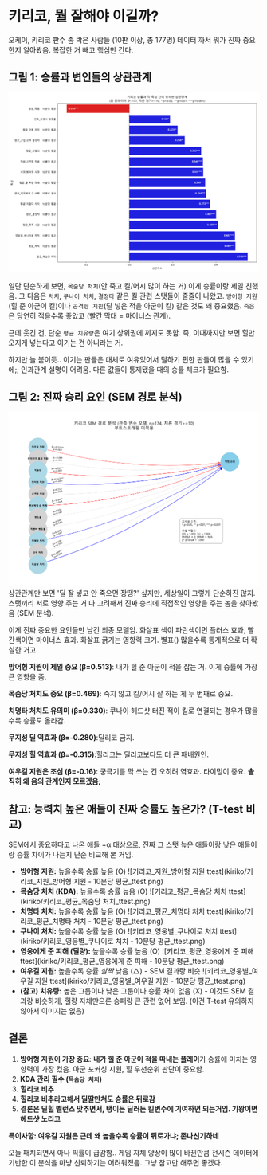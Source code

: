 # 키리코, 뭘 잘해야 이길까?

오케이, 키리코 판수 좀 박은 사람들 (10판 이상, 총 177명) 데이터 까서 뭐가 진짜 중요한지 알아봤음. 복잡한 거 빼고 핵심만 간다.

## 그림 1: 승률과 변인들의 상관관계
![키리코_승률_상관관계](kiriko/키리코_승률_상관관계.png)

일단 단순하게 보면, `목숨당 처치`(안 죽고 킬/어시 많이 하는 거) 이게 승률이랑 제일 친했음. 그 다음은 `처치`, `쿠나이 처치`, `결정타` 같은 킬 관련 스탯들이 줄줄이 나왔고. `방어형 지원`(힐 준 아군이 킬)이나 `공격형 지원`(딜 넣은 적을 아군이 킬) 같은 것도 꽤 중요했음. `죽음`은 당연히 적을수록 좋았고 (빨간 막대 = 마이너스 관계).

근데 웃긴 건, 단순 `평균 치유량`은 여기 상위권에 끼지도 못함. 즉, 이때까지만 보면 힐만 오지게 넣는다고 이기는 건 아니라는 거.

하지만 늘 붙이듯.. 이기는 판들은 대체로 여유있어서 딜하기 편한 판들이 많을 수 있기에;; 인과관계 설명이 어려움. 다른 값들이 통제됐을 때의 승률 체크가 필요함.

## 그림 2: 진짜 승리 요인 (SEM 경로 분석)
![키리코_경로분석_SEM_관측변수모델](kiriko/키리코_경로분석_SEM_관측변수모델.png)
상관관계만 보면 '딜 잘 넣고 안 죽으면 장땡?' 싶지만, 세상일이 그렇게 단순하진 않지. 스탯끼리 서로 영향 주는 거 다 고려해서 진짜 승리에 직접적인 영향을 주는 놈을 찾아봤음 (SEM 분석).

이게 진짜 중요한 요인들만 남긴 최종 모델임. 화살표 색이 파란색이면 플러스 효과, 빨간색이면 마이너스 효과. 화살표 굵기는 영향력 크기. 별표() 많을수록 통계적으로 더 확실한 거고.

**방어형 지원이 제일 중요 (β=0.513)**: 내가 힐 준 아군이 적을 잡는 거. 이게 승률에 가장 큰 영향을 줌.

**목숨당 처치도 중요 (β=0.469)**: 죽지 않고 킬/어시 잘 하는 게 두 번째로 중요.

**치명타 처치도 유의미 (β=0.330)**: 쿠나이 헤드샷 터진 적이 킬로 연결되는 경우가 많을수록 승률도 올라감.

**무지성 딜 역효과 (β=-0.280)**:딜리코 금지.

**무지성 힐 역효과 (β=-0.315)**:힐리코는 딜리코보다도 더 큰 패배원인.

**여우길 지원은 조심 (β=-0.16)**: 궁극기를 막 쓰는 건 오히려 역효과. 타이밍이 중요. **솔직히 왜 음의 관계인지 모르겠음;**

## 참고: 능력치 높은 애들이 진짜 승률도 높은가? (T-test 비교)
SEM에서 중요하다고 나온 애들 +α 대상으로, 진짜 그 스탯 높은 애들이랑 낮은 애들이랑 승률 차이가 나는지 단순 비교해 본 거임.

*   **방어형 지원:** 높을수록 승률 높음 (O)
    ![키리코_지원_방어형 지원 ttest](kiriko/키리코_지원_방어형 지원 - 10분당 평균_ttest.png)
*   **목숨당 처치 (KDA):** 높을수록 승률 높음 (O)
    ![키리코_평균_목숨당 처치 ttest](kiriko/키리코_평균_목숨당 처치_ttest.png)
*   **치명타 처치:** 높을수록 승률 높음 (O)
    ![키리코_평균_치명타 처치 ttest](kiriko/키리코_평균_치명타 처치 - 10분당 평균_ttest.png)
*   **쿠나이 처치:** 높을수록 승률 높음 (O)
    ![키리코_영웅별_쿠나이로 처치 ttest](kiriko/키리코_영웅별_쿠나이로 처치 - 10분당 평균_ttest.png)
*   **영웅에게 준 피해 (딜량):** 높을수록 승률 높음 (O)
    ![키리코_평균_영웅에게 준 피해 ttest](kiriko/키리코_평균_영웅에게 준 피해 - 10분당 평균_ttest.png)
*   **여우길 지원:** 높을수록 승률 *살짝* 낮음 (△) - SEM 결과랑 비슷
    ![키리코_영웅별_여우길 지원 ttest](kiriko/키리코_영웅별_여우길 지원 - 10분당 평균_ttest.png)
*   **(참고) 치유량:** 높은 그룹이나 낮은 그룹이나 승률 차이 없음 (X) - 이것도 SEM 결과랑 비슷하게, 힐량 자체만으론 승패랑 큰 관련 없어 보임. (이건 T-test 유의하지 않아서 이미지는 없음)

## 결론
1.  **방어형 지원이 가장 중요**: **내가 힐 준 아군이 적을 따내는 플레이**가 승률에 미치는 영향력이 가장 컸음. 아군 포커싱 지원, 힐 우선순위 판단이 중요함.
2.  **KDA 관리 필수 (`목숨당 처치`)**
3.  **힐리코 비추** 
4.  **힐리코 비추라고해서 딜딸만쳐도 승률은 뒤로감**
5.  **결론은 딜힐 벨런스 맞추면서, 탱이든 딜러든 킬변수에 기여하면 되는거임. 기왕이면 헤드샷 노리고** 

**특이사항: 여우길 지원은 근데 왜 높을수록 승률이 뒤로가냐; 존나신기하네**

오늘 패치되면서 아나 픽률이 급감함.. 게임 자체 양상이 많이 바뀐만큼
전시즌 데이터에 기반한 이 분석을 마냥 신뢰하기는 어려워졌음. 
그냥 참고만 해주면 좋겠다.
